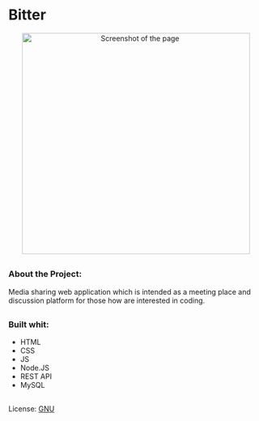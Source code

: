 # Bitter

<p align="center">
<img src = "https://user-images.githubusercontent.com/71440030/116530288-87d8aa00-a8e6-11eb-955d-0f94d73c32af.JPG" alt="Screenshot of the page" width="450" height="437"/>

##
<h3>About the Project:</h3>
<p> Media sharing web application which is intended as a meeting place and discussion platform for those how are interested in coding. </p>

##
<h3>Built whit:</h3>
<ul>
  <li> HTML </li> 
  <li> CSS </li>
  <li> JS </li>
   <li> Node.JS </li>
  <li> REST API </li>
  <li> MySQL </li>
</ul>

##
License:
[GNU](https://choosealicense.com/licenses/gpl-3.0/)
